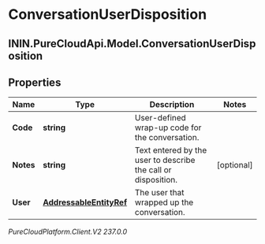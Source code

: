 # ConversationUserDisposition

## ININ.PureCloudApi.Model.ConversationUserDisposition

## Properties

|Name | Type | Description | Notes|
|------------ | ------------- | ------------- | -------------|
| **Code** | **string** | User-defined wrap-up code for the conversation. | |
| **Notes** | **string** | Text entered by the user to describe the call or disposition. | [optional] |
| **User** | [**AddressableEntityRef**](AddressableEntityRef) | The user that wrapped up the conversation. | |



_PureCloudPlatform.Client.V2 237.0.0_
